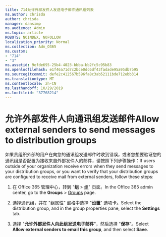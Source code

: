 ```yaml
---
title: 714允许外部发件人发送电子邮件通讯组列表
ms.author: chrisda
author: chrisda
manager: dansimp
ms.audience: Admin
ms.topic: article
ROBOTS: NOINDEX, NOFOLLOW
localization_priority: Normal
ms.collection: Adm_O365
ms.custom:
- "714"
- "3"
ms.assetid: 9efde695-25b4-4023-bbba-bb2fc5c95b83
ms.openlocfilehash: e1f46a71d7c2bce0dc6df43fadade95a95db7b95
ms.sourcegitcommit: defe2c412567b596fa8c3ab52111bde712ebb314
ms.translationtype: MT
ms.contentlocale: zh-CN
ms.lasthandoff: 10/29/2019
ms.locfileid: "37768214"
---
```

# <a name="allow-external-senders-to-send-messages-to-distribution-groups"></a><span data-ttu-id="4fa6f-102">允许外部发件人向通讯组发送邮件</span><span class="sxs-lookup"><span data-stu-id="4fa6f-102">Allow external senders to send messages to distribution groups</span></span>

<span data-ttu-id="4fa6f-103">如果贵组织外部的用户在向您的通讯组发送邮件时收到错误，或者您想要验证您的通讯组是否配置为接收来自外部发件人的邮件，请按照下列步骤操作：</span><span class="sxs-lookup"><span data-stu-id="4fa6f-103">If users outside of your organization receive errors when they send messages to your distribution groups, or you want to verify that your distribution groups are configured to receive mail from external senders, follow these steps:</span></span>

1. <span data-ttu-id="4fa6f-104">在 Office 365 管理中心，转到 "**组** > [组](https://portal.office.com/adminportal/home#/groups)" 页面。</span><span class="sxs-lookup"><span data-stu-id="4fa6f-104">In the Office 365 admin center, go to the **Groups** > [Groups](https://portal.office.com/adminportal/home#/groups) page.</span></span>  

2. <span data-ttu-id="4fa6f-105">选择通讯组，并在 "组属性" 窗格中选择 "**设置**" 选项卡。</span><span class="sxs-lookup"><span data-stu-id="4fa6f-105">Select the distribution group, and in the group properties pane, select the **Settings** tab.</span></span>

3. <span data-ttu-id="4fa6f-106">选择 "**允许外部发件人向此组发送电子邮件**"，然后选择 "**保存**"。</span><span class="sxs-lookup"><span data-stu-id="4fa6f-106">Select **Allow external senders to email this group**, and then select **Save**.</span></span>
